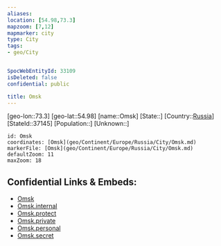 ```yaml
---
aliases: 
location: [54.98,73.3]
mapzoom: [7,12] 
mapmarker: city 
type: City
tags:
- geo/City


SpocWebEntityId: 33109
isDeleted: false
confidential: public

title: Omsk
---
```

[geo-lon::73.3]
[geo-lat::54.98]
[name::Omsk]
[State::]
[Country::[Russia](geo/Continent/Europe/Russia.md)]
[StateId::37145]
[Population::]
[Unknown::]


```leaflet
id: Omsk
coordinates: [Omsk](geo/Continent/Europe/Russia/City/Omsk.md)
markerFile: [Omsk](geo/Continent/Europe/Russia/City/Omsk.md)
defaultZoom: 11 
maxZoom: 18
```


## Confidential Links & Embeds: 
- [Omsk](../../../../../../_public/geo/Continent/Europe/Russia/City/Omsk.md) 
- [Omsk.internal](../../../../../../_internal/geo/Continent/Europe/Russia/City/Omsk.internal.md) 
- [Omsk.protect](../../../../../../_protect/geo/Continent/Europe/Russia/City/Omsk.protect.md) 
- [Omsk.private](../../../../../../_private/geo/Continent/Europe/Russia/City/Omsk.private.md) 
- [Omsk.personal](../../../../../../_personal/geo/Continent/Europe/Russia/City/Omsk.personal.md) 
- [Omsk.secret](../../../../../../_secret/geo/Continent/Europe/Russia/City/Omsk.secret.md) 

